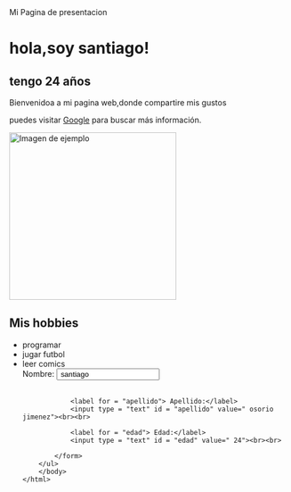 <!DOCTYPE html>
<html>
<head>
    <titlle> Mi Pagina de presentacion </titlle>
    <head>
        <body>
            <h1>hola,soy santiago!</h1>
            <h2>tengo 24 años</h2>
            <p>Bienvenidoa a mi pagina web,donde compartire mis gustos </p>
            <p> puedes visitar <a href="https://www.google.com" target="_blank">Google</a> para buscar más información.</p>
            <img src="https://www.w3schools.com/html/img_girl.jpg" alt="Imagen de ejemplo" width="300">
            <h2>Mis hobbies</h2>
        <ul>
            <li>programar</li>
            <li>jugar futbol</li>
            <li>leer comics</li>
            <form>
                <label for = "nombre"> Nombre:</label>
                <input type = "text" id = "nombre" value=" santiago"><br><br>
                
                <label for = "apellido"> Apellido:</label>
                <input type = "text" id = "apellido" value=" osorio jimenez"><br><br>
                
                <label for = "edad"> Edad:</label>
                <input type = "text" id = "edad" value=" 24"><br><br>
                
            </form>
        </ul>
        </body>
    </html>
